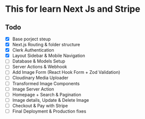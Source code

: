 # This for learn Next Js and Stripe

## Todo

- [x] Base porject steup
- [x] Next.js Routing & folder structure
- [x] Clerk Authentication
- [x] Layout Sidebar & Mobile Navigation
- [ ] Database & Models Setup
- [ ] Server Actions & Webhook
- [ ] Add Image Form (React Hook Form + Zod Validation)
- [ ] Cloudinary Media Uploader
- [ ] Transformed Image Components
- [ ] Image Server Action
- [ ] Homepage + Search & Pagination
- [ ] Image details, Update & Delete Image
- [ ] Checkout & Pay with Stripe
- [ ] Final Deployment & Production fixes
